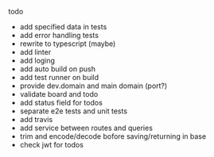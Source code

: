todo
- add specified data in tests
- add error handling tests
- rewrite to typescript (maybe)
- add linter
- add loging
- add auto build on push
- add test runner on build
- provide dev.domain and main domain (port?)
- validate board and todo
- add status field for todos
- separate e2e tests and unit tests
- add travis
- add service between routes and queries
- trim and encode/decode bofore saving/returning in base
- check jwt for todos